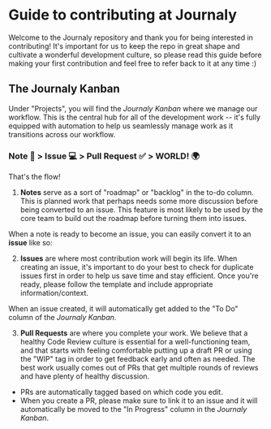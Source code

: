 # Guide to contributing at Journaly

Welcome to the Journaly repository and thank you for being interested in contributing!
It's important for us to keep the repo in great shape and cultivate a wonderful development culture, so please read this guide before making your first contribution and feel free to refer back to it at any time :)

## The Journaly Kanban

Under "Projects", you will find the *Journaly Kanban* where we manage our workflow. This is the central hub for all of the development work -- it's fully equipped with automation to help us seamlessly manage work as it transitions across our workflow.

### Note 📝 > Issue 💻 > Pull Request ✅ > WORLD! 🌍

That's the flow! 

1. **Notes** serve as a sort of "roadmap" or "backlog" in the to-do column. This is planned work that perhaps needs some more discussion before being converted to an issue. This feature is most likely to be used by the core team to build out the roadmap before turning them into issues.

When a note is ready to become an issue, you can easily convert it to an **issue** like so:



2. **Issues** are where most contribution work will begin its life. When creating an issue, it's important to do your best to check for duplicate issues first in order to help us save time and stay efficient. Once you're ready, please follow the template and include appropriate information/context.

When an issue created, it will automatically get added to the "To Do" column of the *Journaly Kanban*.

3. **Pull Requests** are where you complete your work. We believe that a healthy Code Review culture is essential for a well-functioning team, and that starts with feeling comfortable putting up a draft PR or using the "WIP" tag in order to get feedback early and often as needed. The best work usually comes out of PRs that get multiple rounds of reviews and have plenty of healthy discussion.

- PRs are automatically tagged based on which code you edit.
- When you create a PR, please make sure to link it to an issue and it will automatically be moved to the "In Progress" column in the *Journaly Kanban*.

